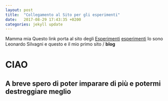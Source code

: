 ```yaml
---
layout: post
title:  "Collegamento al Sito per gli esperimenti"
date:   2017-08-29 17:43:35 +0200
categories: jekyll update
---
```

Mamma mia
Questo link porta al sito degli [Esperimenti] [esperimenti]
Io sono Leonardo Silvagni e questo e il mio primo sito / __blog__
# CIAO
## A breve spero di poter imparare di più e potermi destreggiare meglio

[esperimenti]: /SitoMio/index.html
